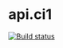 # api.ci1
[![Build status](https://ci.appveyor.com/api/projects/status/birp6nclfe0abvs8?svg=true)](https://ci.appveyor.com/project/DariaBezbah/api-ci1)
